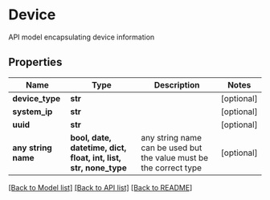 # Device

API model encapsulating device information

## Properties
Name | Type | Description | Notes
------------ | ------------- | ------------- | -------------
**device_type** | **str** |  | [optional] 
**system_ip** | **str** |  | [optional] 
**uuid** | **str** |  | [optional] 
**any string name** | **bool, date, datetime, dict, float, int, list, str, none_type** | any string name can be used but the value must be the correct type | [optional]

[[Back to Model list]](../README.md#documentation-for-models) [[Back to API list]](../README.md#documentation-for-api-endpoints) [[Back to README]](../README.md)


